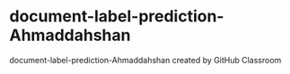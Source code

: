 # document-label-prediction-Ahmaddahshan
document-label-prediction-Ahmaddahshan created by GitHub Classroom
